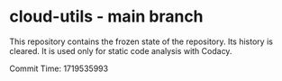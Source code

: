 # cloud-utils - main branch

This repository contains the frozen state of the repository.
Its history is cleared. It is used only for static code
analysis with Codacy.

Commit Time: 1719535993